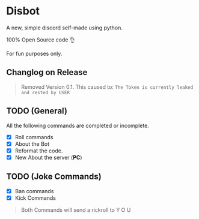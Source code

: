# Disbot

A new, simple discord self-made using python.

100% Open Source code 👌

For fun purposes only.

## Changlog on Release
> Removed Version 0.1. This caused to: `The Token is currently leaked and rested by USER`


## TODO (General)

All the following commands are completed or incomplete.

- [X] Roll commands
- [X] About the Bot
- [X] Reformat the code.
- [X] New About the server (**PC**)

## TODO (Joke Commands)

- [X] Ban commands
- [X] Kick Commands
> Both Commands will send a rickroll to Y O U
